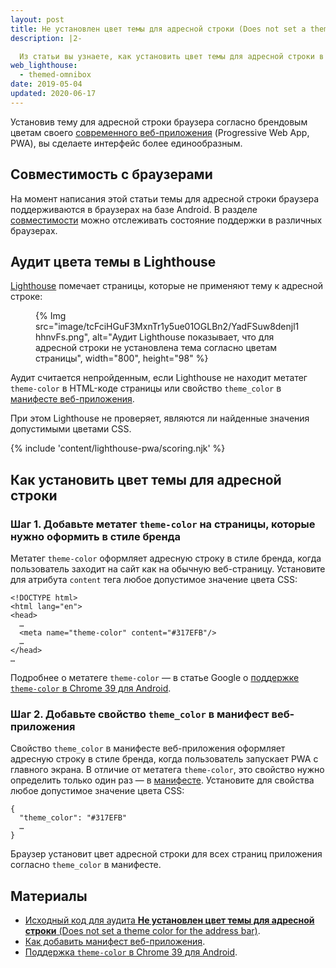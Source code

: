 ```yaml
---
layout: post
title: Не установлен цвет темы для адресной строки (Does not set a theme color for the address bar)
description: |2-

  Из статьи вы узнаете, как установить цвет темы для адресной строки в современном веб-приложении.
web_lighthouse:
  - themed-omnibox
date: 2019-05-04
updated: 2020-06-17
---
```


Установив тему для адресной строки браузера согласно брендовым цветам своего [современного веб-приложения](/discover-installable) (Progressive Web App, PWA), вы сделаете интерфейс более единообразным.

## Совместимость с браузерами

На момент написания этой статьи темы для адресной строки браузера поддерживаются в браузерах на базе Android. В разделе [совместимости](https://developer.mozilla.org/docs/Web/Manifest/theme_color#Browser_compatibility) можно отслеживать состояние поддержки в различных браузерах.

## Аудит цвета темы в Lighthouse

[Lighthouse](https://developer.chrome.com/docs/lighthouse/overview/) помечает страницы, которые не применяют тему к адресной строке:

<figure>   {% Img src="image/tcFciHGuF3MxnTr1y5ue01OGLBn2/YadFSuw8denjl1hhnvFs.png", alt="Аудит Lighthouse показывает, что для адресной строки не установлена тема согласно цветам страницы", width="800", height="98" %}</figure>

Аудит считается непройденным, если Lighthouse не находит метатег `theme-color` в HTML-коде страницы или свойство `theme_color` в [манифесте веб-приложения](/add-manifest).

При этом Lighthouse не проверяет, являются ли найденные значения допустимыми цветами CSS.

{% include 'content/lighthouse-pwa/scoring.njk' %}

## Как установить цвет темы для адресной строки

### Шаг 1. Добавьте метатег `theme-color` на страницы, которые нужно оформить в стиле бренда

Метатег `theme-color` оформляет адресную строку в стиле бренда, когда пользователь заходит на сайт как на обычную веб-страницу. Установите для атрибута `content` тега любое допустимое значение цвета CSS:

```html/4
<!DOCTYPE html>
<html lang="en">
<head>
  …
  <meta name="theme-color" content="#317EFB"/>
  …
</head>
…
```

Подробнее о метатеге `theme-color` — в статье Google о <a href="https://developers.google.com/web/updates/2014/11/Support-for-theme-color-in-Chrome-39-for-Android" data-md-type="link">поддержке `theme-color` в Chrome 39 для Android</a>.

### Шаг 2. Добавьте свойство `theme_color` в манифест веб-приложения

Свойство `theme_color` в манифесте веб-приложения оформляет адресную строку в стиле бренда, когда пользователь запускает PWA с главного экрана. В отличие от метатега `theme-color`, это свойство нужно определить только один раз — в [манифесте](/add-manifest). Установите для свойства любое допустимое значение цвета CSS:

```html/1
{
  "theme_color": "#317EFB"
  …
}
```

Браузер установит цвет адресной строки для всех страниц приложения согласно `theme_color` в манифесте.

## Материалы

- [Исходный код для аудита **Не установлен цвет темы для адресной строки** (Does not set a theme color for the address bar)](https://github.com/GoogleChrome/lighthouse/blob/master/lighthouse-core/audits/themed-omnibox.js).
- [Как добавить манифест веб-приложения](/add-manifest).
- [Поддержка `theme-color` в Chrome 39 для Android](https://developers.google.com/web/updates/2014/11/Support-for-theme-color-in-Chrome-39-for-Android).
